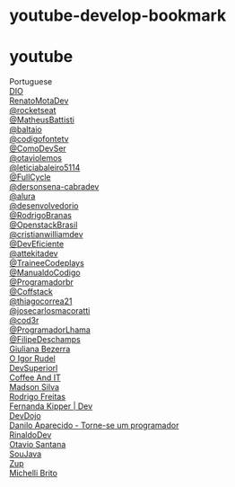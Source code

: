 # youtube-develop-bookmark

# youtube

Portuguese\
[DIO](https://www.youtube.com/@diomakethechange/videos)\
[RenatoMotaDev](https://www.youtube.com/@RenatoMotaDev/videos/videos)\
[@rocketseat](https://www.youtube.com/@rocketseat/videos)\
[@MatheusBattisti](https://www.youtube.com/@MatheusBattisti/videos)\
[@baltaio](https://www.youtube.com/@baltaio/videos)\
[@codigofontetv](https://www.youtube.com/@codigofontetv/videos)\
[@ComoDevSer](https://www.youtube.com/@ComoDevSer/videos)\
[@otaviolemos](https://www.youtube.com/@otaviolemos/videos)\
[@leticiabaleiro5114](https://www.youtube.com/@leticiabaleiro5114/videos)\
[@FullCycle](https://www.youtube.com/@FullCycle/videos)\
[@dersonsena-cabradev](https://www.youtube.com/@dersonsena-cabradev/videos)\
[@alura](https://www.youtube.com/@alura/videos)\
[@desenvolvedorio](https://www.youtube.com/@desenvolvedorio/videos)\
[@RodrigoBranas](https://www.youtube.com/@RodrigoBranas/videos)\
[@OpenstackBrasil](https://www.youtube.com/@OpenstackBrasil/videos)\
[@cristianwilliamdev](https://www.youtube.com/@cristianwilliamdev/videos)\
[@DevEficiente](https://www.youtube.com/@DevEficiente/videos)\
[@attekitadev](https://www.youtube.com/@attekitadev/videos)\
[@TraineeCodeplays](https://www.youtube.com/@TraineeCodeplays/videos)\
[@ManualdoCodigo](https://www.youtube.com/@ManualdoCodigo/videos)\
[@Programadorbr](https://www.youtube.com/@Programadorbr/videos)\
[@Coffstack](https://www.youtube.com/@Coffstack/videos)\
[@thiagocorrea21](https://www.youtube.com/@thiagocorrea21/videos)\
[@josecarlosmacoratti](https://www.youtube.com/@josecarlosmacoratti/videos)\
[@cod3r](https://www.youtube.com/@cod3r/videos)\
[@ProgramadorLhama](https://www.youtube.com/@ProgramadorLhama/videos)\
[@FilipeDeschamps](https://www.youtube.com/@FilipeDeschamps/videos)\
[Giuliana Bezerra](https://www.youtube.com/@RenatoMotaDev/videos)\
[O Igor Rudel](https://www.youtube.com/@oigorrudel/videos)\
[DevSuperiorl](https://www.youtube.com/@DevSuperior/videos)\
[Coffee And IT](https://www.youtube.com/@DevSuperior/videos)\
[Madson Silva](https://www.youtube.com/@maddytec/videos)\
[Rodrigo Freitas](https://www.youtube.com/@RodrigoFreitasAlv/videos)\
[Fernanda Kipper | Dev](https://www.youtube.com/@kipperdev/videos)\
[DevDojo](https://www.youtube.com/@DevDojoBrasil/videos)\
[Danilo Aparecido - Torne-se um programador](https://www.youtube.com/@torneseumprogramador/videos)\
[RinaldoDev](https://www.youtube.com/@rinaldodev/videos)\
[Otavio Santana](https://www.youtube.com/@otaviojava/videos)\
[SouJava](https://www.youtube.com/@SouJava/videos)\
[Zup](https://www.youtube.com/@zupinnovation/videos)\
[Michelli Brito](https://www.youtube.com/@MichelliBrito/videos)
